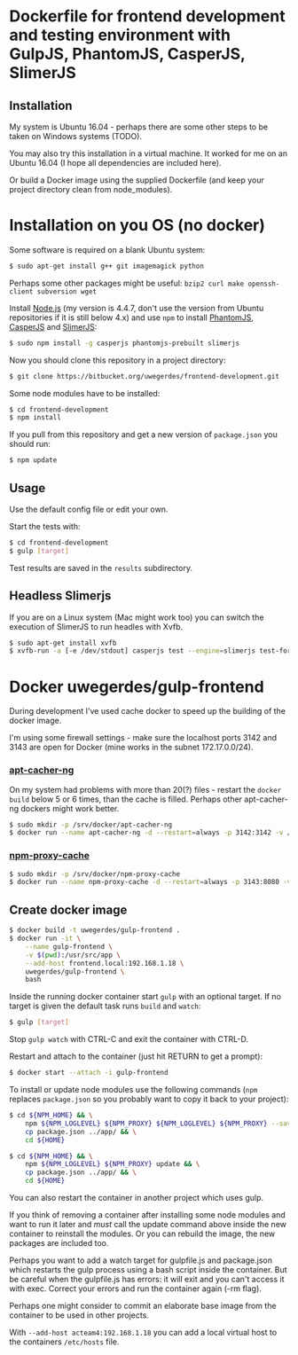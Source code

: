 # Dockerfile for frontend development and testing environment with GulpJS, PhantomJS, CasperJS, SlimerJS

## Installation

My system is Ubuntu 16.04 - perhaps there are some other steps to be taken on Windows systems (TODO).

You may also try this installation in a virtual machine. It worked for me on an Ubuntu 16.04 (I hope all dependencies are included here).

Or build a Docker image using the supplied Dockerfile (and keep your project directory clean from node_modules).

# Installation on you OS (no docker)

Some software is required on a blank Ubuntu system:

```bash
$ sudo apt-get install g++ git imagemagick python
```

Perhaps some other packages might be useful: ```bzip2 curl make openssh-client subversion wget```

Install [Node.js](https://nodejs.org/en/) (my version is 4.4.7, don't use the version from Ubuntu repositories if it is still below 4.x) and use `npm` to install [PhantomJS](http://phantomjs.org), [CasperJS](http://phantomjs.org) and [SlimerJS](https://slimerjs.org):

```bash
$ sudo npm install -g casperjs phantomjs-prebuilt slimerjs
```

Now you should clone this repository in a project directory:

```bash
$ git clone https://bitbucket.org/uwegerdes/frontend-development.git
```

Some node modules have to be installed:

```bash
$ cd frontend-development
$ npm install
```

If you pull from this repository and get a new version of `package.json` you should run:

```bash
$ npm update
```

## Usage

Use the default config file or edit your own.

Start the tests with:

```bash
$ cd frontend-development
$ gulp [target]
```

Test results are saved in the `results` subdirectory.

## Headless Slimerjs

If you are on a Linux system (Mac might work too) you can switch the execution of SlimerJS to run headles with Xvfb.

```bash
$ sudo apt-get install xvfb
$ xvfb-run -a [-e /dev/stdout] casperjs test --engine=slimerjs test-forms.js --cfg=config/default.js
```

# Docker uwegerdes/gulp-frontend

During development I've used cache docker to speed up the building of the docker image.

I'm using some firewall settings - make sure the localhost ports 3142 and 3143 are open for Docker (mine works in the subnet 172.17.0.0/24).

### [apt-cacher-ng](https://hub.docker.com/r/sameersbn/apt-cacher-ng/)

On my system had problems with more than 20(?) files - restart the `docker build` below 5 or 6 times, than the cache is filled. Perhaps other apt-cacher-ng dockers might work better.

```bash
$ sudo mkdir -p /srv/docker/apt-cacher-ng
$ docker run --name apt-cacher-ng -d --restart=always -p 3142:3142 -v /srv/docker/apt-cacher-ng:/var/cache/apt-cacher-ng sameersbn/apt-cacher-ng
```

### [npm-proxy-cache](https://hub.docker.com/r/kudoz/npm-proxy-cache/)

```bash
$ sudo mkdir -p /srv/docker/npm-proxy-cache
$ docker run --name npm-proxy-cache -d --restart=always -p 3143:8080 -v /srv/docker/npm-proxy-cache:/cache kudoz/npm-proxy-cache
```

## Create docker image

```bash
$ docker build -t uwegerdes/gulp-frontend .
$ docker run -it \
	--name gulp-frontend \
	-v $(pwd):/usr/src/app \
	--add-host frontend.local:192.168.1.18 \
	uwegerdes/gulp-frontend \
	bash
```

Inside the running docker container start `gulp` with an optional target. If no target is given the default task runs `build` and `watch`:

```bash
$ gulp [target]
```

Stop `gulp watch` with CTRL-C and exit the container with CTRL-D.

Restart and attach to the container (just hit RETURN to get a prompt):

```bash
$ docker start --attach -i gulp-frontend
```

To install or update node modules use the following commands (`npm` replaces `package.json` so you probably want to copy it back to your project):

```bash
$ cd ${NPM_HOME} && \
	npm ${NPM_LOGLEVEL} ${NPM_PROXY} ${NPM_LOGLEVEL} ${NPM_PROXY} --save-dev install [node-module] && \
	cp package.json ../app/ && \
	cd ${HOME}

$ cd ${NPM_HOME} && \
	npm ${NPM_LOGLEVEL} ${NPM_PROXY} update && \
	cp package.json ../app/ && \
	cd ${HOME}
```

You can also restart the container in another project which uses gulp.

If you think of removing a container after installing some node modules and want to run it later and *must* call the update command above inside the new container to reinstall the modules. Or you can rebuild the image, the new packages are included too.

Perhaps you want to add a watch target for gulpfile.js and package.json which restarts the gulp process using a bash script inside the container. But be careful when the gulpfile.js has errors: it will exit and you can't access it with exec.
Correct your errors and run the container again (-rm flag).

Perhaps one might consider to commit an elaborate base image from the container to be used in other projects.

With `--add-host acteam4:192.168.1.18` you can add a local virtual host to the containers `/etc/hosts` file.
